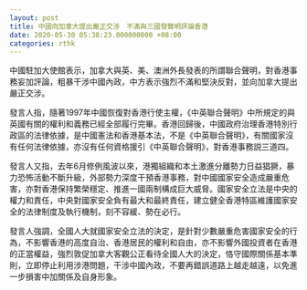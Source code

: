 ```yaml
---
layout: post
title: 中國向加拿大提出嚴正交涉　不滿與三國發聲明評論香港
date: 2020-05-30 05:38:23.000000000 +08:00
categories: rthk
---
```


中國駐加大使館表示，加拿大與英、美、澳洲外長發表的所謂聯合聲明，對香港事務妄加評論，粗暴干涉中國內政，中方表示強烈不滿和堅決反對，並向加拿大提出嚴正交涉。

發言人指，隨著1997年中國恢復對香港行使主權，《中英聯合聲明》中所規定的與英國有關的權利和義務已經全部履行完畢。香港回歸後，中國政府治理香港特別行政區的法律依據，是中國憲法和香港基本法，不是《中英聯合聲明》，有關國家沒有任何法律依據，亦沒有任何資格援引《中英聯合聲明》，對香港事務説三道四。

發言人又指，去年6月修例風波以來，港獨組織和本土激進分離勢力日益猖獗，暴力恐怖活動不斷升級，外部勢力深度干預香港事務，對中國國家安全造成嚴重危害，亦對香港保持繁榮穩定、推進一國兩制構成巨大威脅。國家安全立法是中央的權力和責任，中央對國家安全負有最大和最終責任，建立健全香港特區維護國家安全的法律制度及執行機制，刻不容緩、勢在必行。

發言人強調，全國人大就國家安全立法的決定，是針對少數嚴重危害國家安全的行為，不影響香港的高度自治、香港居民的權利和自由，亦不影響外國投資者在香港的正當權益，強烈敦促加拿大客觀公正看待全國人大的決定，恪守國際關係基本準則，立即停止利用涉港問題，干涉中國內政，不要再錯誤道路上越走越遠，以免進一步損害中加關係及自身形象。
